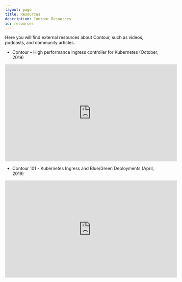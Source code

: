 ```yaml
---
layout: page
title: Resources
description: Contour Resources
id: resources
---
```

Here you will find external resources about Contour, such as videos, podcasts, and community articles.

* Contour – High performance ingress controller for Kubernetes (October, 2019)

<iframe width="560" height="315" src="https://www.youtube.com/embed/764YUk-wSa0" frameborder="0" allow="accelerometer; autoplay; encrypted-media; gyroscope; picture-in-picture" allowfullscreen></iframe>

* Contour 101 - Kubernetes Ingress and Blue/Green Deployments (April, 2019)

<iframe width="560" height="315" src="https://www.youtube.com/embed/xUJbTnN3Dmw" frameborder="0" allow="accelerometer; autoplay; encrypted-media; gyroscope; picture-in-picture" allowfullscreen></iframe>
